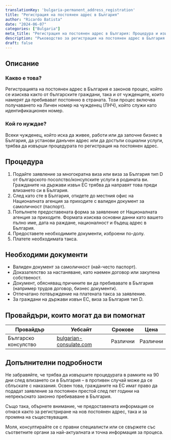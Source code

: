 ```yaml
---
translationKey: 'bulgaria-permanent_address_registration'
title: "Регистрация на постоянен адрес в България"
author: "Ricardo Batista"
date: "2024-06-07"
categories: ["Bulgaria"]
meta_title: "Регистрация на постоянен адрес в България: Процедура и изисквания"
description: "Ръководство за регистрация на постоянен адрес в България за чужденци и граждани на ЕС."
draft: false
---
```


## Описание
### Какво е това?
Регистрацията на постоянен адрес в България е законов процес, който се изисква както от българските граждани, така и от чужденците, които намерят да пребивават постоянно в страната. Този процес включва получаването на Личен номер на чужденец (ЛНЧ), който служи като идентификационен номер.

### Кой го нуждае?
Всеки чужденец, който иска да живее, работи или да започне бизнес в България, да установи данъчен адрес или да достъпи социални услуги, трябва да извърши процедурата по регистрация на постоянен адрес.

## Процедура
1. Подайте заявление за многократна виза или виза за България тип D от българското посолство/консулските услуги в родината ви. Гражданите на държави извън ЕС трябва да направят това преди влизането си в България.
2. След като сте в България, отидете до местния офис на Националната агенция за приходите с валиден документ за самоличност (паспорт).
3. Попълнете предоставената форма за заявление от Националната агенция за приходите. Формата изисква основни данни като вашето пълно име, дата на раждане, националност и бъдещ адрес в България.
4. Предоставете необходимите документи, изброени по-долу.
5. Платете необходимата такса.

## Необходими документи
- Валиден документ за самоличност (най-често паспорт).
- Доказателство за настаняване, като наемен договор или закупена собственост.
- Документ, обясняващ причините ви да пребивавате в България (например трудов договор, бизнес документи).
- Отпечатано потвърждение на платената такса за заявление.
- За граждани на държави извън ЕС, виза за България тип D.

## Провайдъри, които могат да ви помогнат

| Провайдър           |     Уебсайт                             | Срокове    |       Цена         |
| ------------------- | -------------------------------------- | :----------: | :---------------: |
| Българско консулство   | [bulgarian-consulate.com](http://www.bulgarian-consulate.com/) | Различни       |     Различни        |

## Допълнителни подробности
Не забравяйте, че трябва да извършите процедурата в рамките на 90 дни след влизането си в България – в противен случай може да се сблъскате с наказания. Освен това, гражданите на ЕС имат право да подадат заявление за постоянен престой след пет години на непрекъснато законно пребиваване в България.

Също така, обърнете внимание, че предоставената информация се отнася както за регистриране на нов постоянен адрес, така и за промяна на съществуващия.

Моля, консултирайте се с правни специалисти или се свържете със съответните органи за най-актуалната и точна информация за процеса.